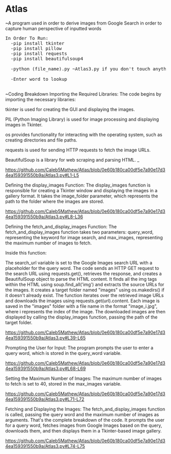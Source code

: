 # Atlas
~A program used in order to derive images from Google Search in order to capture human perspective of inputted words
<pre>
In Order To Run:  
  -pip install tkinter
  -pip install pillow
  -pip install requests
  -pip install beautifulsoup4
  
  -python (file_name).py ~Atlas3.py if you don't touch anything~
  
  -Enter word to lookup

</pre>
~Coding Breakdown
Importing the Required Libraries:
The code begins by importing the necessary libraries:

   tkinter is used for creating the GUI and displaying the images.
   
   PIL (Python Imaging Library) is used for image processing and displaying images in Tkinter.
   
   os provides functionality for interacting with the operating system, such as creating directories and file paths.
    
   requests is used for sending HTTP requests to fetch the image URLs.
    
   BeautifulSoup is a library for web scraping and parsing HTML.
   _
   
    
https://github.com/Caleb5Mathew/Atlas/blob/0e60b180ca00df5e7a90e17d34ea159391550b9a/Atlas3.py#L1-L5


Defining the display_images Function:
    The display_images function is responsible for creating a Tkinter window and displaying the images in a gallery format. It takes the image_folder parameter, which represents the path to the       folder where the images are stored.
    
https://github.com/Caleb5Mathew/Atlas/blob/0e60b180ca00df5e7a90e17d34ea159391550b9a/Atlas3.py#L8-L36


Defining the fetch_and_display_images Function:
    The fetch_and_display_images function takes two parameters: query_word, representing the keyword for image search, and max_images, representing the maximum number of images to fetch.

  Inside this function:

   The search_url variable is set to the Google Images search URL with a placeholder for the query word.
    The code sends an HTTP GET request to the search URL using requests.get(), retrieves the response, and creates a BeautifulSoup object to parse the HTML content.
    It finds all the img tags within the HTML using soup.find_all('img') and extracts the source URLs for the images.
    It creates a target folder named "images" using os.makedirs() if it doesn't already exist.
    The function iterates over the retrieved image URLs and downloads the images using requests.get(url).content. Each image is saved in the "images" folder with a file name in the format             "image_i.jpg", where i represents the index of the image.
    The downloaded images are then displayed by calling the display_images function, passing the path of the target folder.
    
https://github.com/Caleb5Mathew/Atlas/blob/0e60b180ca00df5e7a90e17d34ea159391550b9a/Atlas3.py#L39-L65


Prompting the User for Input:
    The program prompts the user to enter a query word, which is stored in the query_word variable.
    
https://github.com/Caleb5Mathew/Atlas/blob/0e60b180ca00df5e7a90e17d34ea159391550b9a/Atlas3.py#L68-L69


Setting the Maximum Number of Images:
    The maximum number of images to fetch is set to 40, stored in the max_images variable.

https://github.com/Caleb5Mathew/Atlas/blob/0e60b180ca00df5e7a90e17d34ea159391550b9a/Atlas3.py#L71-L72


Fetching and Displaying the Images:
    The fetch_and_display_images function is called, passing the query word and the maximum number of images as arguments.
    That's the complete breakdown of the code. It prompts the user for a query word, fetches images from Google Images based on the query, downloads them, and then displays them in a Tkinter-based      image gallery.
    
https://github.com/Caleb5Mathew/Atlas/blob/0e60b180ca00df5e7a90e17d34ea159391550b9a/Atlas3.py#L74-L75
